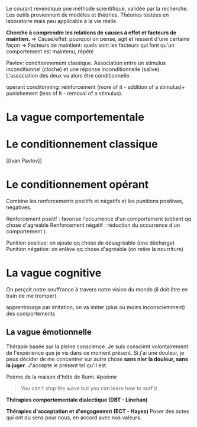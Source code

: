 Le courant revendique une méthode scientifique, validée par la recherche.
Les outils proviennent de modèles et théories. 
Théories testées en laboratoire mais peu applicable à la vie réelle.

**Cherche à comprendre les relations de causes à effet et facteurs de maintien.**
=> Cause/effet: pourquoi on pense, agit et ressent d'une certaine façon
=> Facteurs de maintient: quels sont les facteurs qui font qu'un comportement est maintenu, répété


Pavlov: conditionnement classique. Association entre un stimulus inconditionnel (cloche) et une réponse inconditionnelle (salive). L'association des deux va alors être conditionnelle.

operant conditonning: 
reinforcement (more of it - addition of a stimulus)+ punishement (less of it - removal of a stimulus).

# La vague comportementale

# Le conditionnement classique 
[[Ivan Pavlov]] 
# Le conditionnement opérant
Combine les renforcements positifs et négatifs et les punitions positives, négatives.

Renforcement positif : favorise l'occurrence d'un comportement (obtient qq chose d'agréable
Renforcement négatif : réduction du occurrence d'un comportement ).

Punition positive: on ajoute qq chose de désagréable (une décharge)
Punition négative: on enlève qq chose d'agréable (on retire la nourriture)



# La vague cognitive
On perçoit notre souffrance à travers notre vision du monde (il doit être en train de me tromper).

apprentissage par imitation, on va imiter (plus ou moins inconsciemment) des comportements 

## La vague émotionnelle
Thérapie basée sur la pleine conscience. Je suis conscient volontairement de l'expérience que je vis dans ce moment présent. Si j'ai une douleur, je peux décider de me concentrer sur autre chose **sans nier la douleur, sans la juger**. J'accepte le présent tel qu'il est. 

Poème de la maison d'hôte de Rumi. #poème

> You can't stop the wave but you can learn how to surf it.

**Thérapies comportementale dialectique (DBT - Linehan)** 

**Thérapies d'acceptation et d'engageemnt (ECT - Hayes)**
Poser des actes qui ont du sens pour nous, en accord avec nos valeurs.
